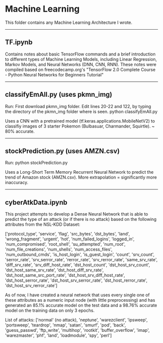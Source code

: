 Machine Learning
=============================================

This folder contains any Machine Learning Architecture I wrote.

-------------------------------------------
TF.ipynb
-------------------------------------------
Contains notes about basic TensorFlow commands and a brief introduction to different types of Machine Learning Models, including Linear Regression, Markov Models, and Neural Networks (DNN, CNN, RNN).
These notes were compiled based on freecodecamp.org's "TensorFlow 2.0 Complete Course - Python Neural Networks for Beginners Tutorial"


-------------------------------------------
classifyEmAll.py (uses pkmn_img)
-------------------------------------------
Run:
First download pkmn_img folder. Edit lines 20-22 and 122, by typing the directory of the pkmn_img folder where <INSERT DIRECTORY HERE> is seen.
python classifyEmAll.py

Uses a CNN with a pretrained model (tf.keras.applications.MobileNetV2) to classifiy images of 3 starter Pokemon (Bulbasuar, Charmander, Squirtle).
~ 80% accurate.



-------------------------------------------
stockPrediction.py (uses AMZN.csv)
-------------------------------------------
Run:
python stockPrediction.py

Uses a Long-Short Term Memory Recurrent Neural Network to predict the trend of Amazon stock (AMZN.csv). More extrapolation = significantly more inaccuracy.

-------------------------------------------
cyberAtkData.ipynb
-------------------------------------------
This project attempts to develop a Dense Neural Network that is able to predict the type of an attack (or if there is no attack) based on the following attributes from the NSL-KDD Dataset:

['protocol_type', 'service', 'flag', 'src_bytes', 'dst_bytes', 'land', 'wrong_fragment', 'urgent', 'hot', 'num_failed_logins', 'logged_in', 'num_compromised', 'root_shell',
'su_attempted', 'num_root', 'num_file_creations', 'num_shells', 'num_access_files', 'num_outbound_cmds', 'is_host_login', 'is_guest_login', 'count', 'srv_count', 'serror_rate',
'srv_serror_rate', 'rerror_rate', 'srv_rerror_rate', 'same_srv_rate', 'diff_srv_rate', 'srv_diff_host_rate', 'dst_host_count', 'dst_host_srv_count', 'dst_host_same_srv_rate',
'dst_host_diff_srv_rate', 'dst_host_same_src_port_rate', 'dst_host_srv_diff_host_rate', 'dst_host_serror_rate', 'dst_host_srv_serror_rate', 'dst_host_rerror_rate', 'dst_host_srv_rerror_rate']

As of now, I have created a neural network that uses every single one of these attributes as a numeric input node (with little preprocessing) and has generated an 85.1%
accurate model on the test data and a 98.76% accurate model on the training data on only 3 epochs.

List of attacks: ['normal' (no attack), 'neptune', 'warezclient', 'ipsweep', 'portsweep', 'teardrop', 'nmap', 'satan', 'smurf', 'pod', 'back', 'guess_passwd', 'ftp_write', 'multihop', 'rootkit',
'buffer_overflow', 'imap', 'warezmaster', 'phf', 'land', 'loadmodule', 'spy', 'perl']


